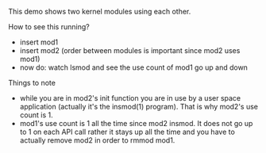 This demo shows two kernel modules using each other.

How to see this running?
- insert mod1
- insert mod2 (order between modules is important since mod2 uses mod1)
- now do: watch lsmod and see the use count of mod1 go up and down

Things to note
- while you are in mod2's init function you are in use by a user space
	application (actually it's the insmod(1) program).
	That is why mod2's use count is 1.
- mod1's use count is 1 all the time since mod2 insmod.
	It does not go up to 1 on each API call rather it stays up all
	the time and you have to actually remove mod2 in order to rmmod
	mod1.
